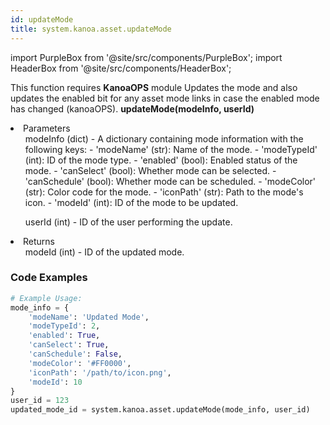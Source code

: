 ```yaml
---
id: updateMode
title: system.kanoa.asset.updateMode
---
```


import PurpleBox from '@site/src/components/PurpleBox';
import HeaderBox from '@site/src/components/HeaderBox';

<PurpleBox>This function requires <b>KanoaOPS</b> module</PurpleBox>
<HeaderBox header="Description">Updates the mode and also updates the enabled bit for any asset mode links in case the enabled mode has changed (kanoaOPS).</HeaderBox>
<HeaderBox header="Syntax">
    <b>updateMode(modeInfo, userId)</b>
    <li> Parameters <br />
        <ul>modeInfo (dict) - A dictionary containing mode information with the following keys:
            - 'modeName' (str): Name of the mode.
            - 'modeTypeId' (int): ID of the mode type.
            - 'enabled' (bool): Enabled status of the mode.
            - 'canSelect' (bool): Whether mode can be selected.
            - 'canSchedule' (bool): Whether mode can be scheduled.
            - 'modeColor' (str): Color code for the mode.
            - 'iconPath' (str): Path to the mode's icon.
            - 'modeId' (int): ID of the mode to be updated.
        </ul>
        <ul>userId (int) - ID of the user performing the update.</ul>
    </li>
    <li> Returns <br />
        <ul>modeId (int) - ID of the updated mode.</ul>
    </li>
</HeaderBox>

### Code Examples

```python
# Example Usage:
mode_info = {
    'modeName': 'Updated Mode',
    'modeTypeId': 2,
    'enabled': True,
    'canSelect': True,
    'canSchedule': False,
    'modeColor': '#FF0000',
    'iconPath': '/path/to/icon.png',
    'modeId': 10
}
user_id = 123
updated_mode_id = system.kanoa.asset.updateMode(mode_info, user_id)